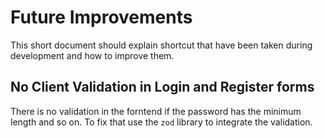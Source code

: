 # Future Improvements

This short document should explain shortcut that have been taken during development and how to improve them.

## No Client Validation in Login and Register forms

There is no validation in the forntend if the password has the minimum length and so on.
To fix that use the `zod` library to integrate the validation.
